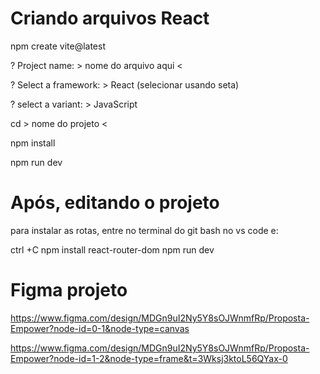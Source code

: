 # Criando arquivos React

npm create vite@latest

? Project name: > nome do arquivo aqui <

? Select a framework: > React (selecionar usando seta)

? select a variant: > JavaScript

cd > nome do projeto <

npm install 

npm run dev


# Após, editando o projeto
para instalar as rotas, entre no terminal do git bash no vs code e:

ctrl +C
npm install react-router-dom
npm run dev

# Figma projeto

https://www.figma.com/design/MDGn9uI2Ny5Y8sOJWnmfRp/Proposta-Empower?node-id=0-1&node-type=canvas

https://www.figma.com/design/MDGn9uI2Ny5Y8sOJWnmfRp/Proposta-Empower?node-id=1-2&node-type=frame&t=3Wksj3ktoL56QYax-0